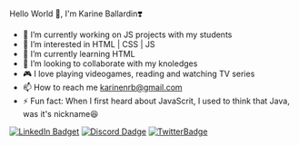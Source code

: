 Hello World 🖖, I'm Karine Ballardin❣️

- 🔭 I’m currently working on JS projects with my students
- 👀 I’m interested in HTML | CSS | JS
- 🌱 I’m currently learning HTML
- 👯 I’m looking to collaborate with my knoledges
- 🎮 I love playing videogames, reading and watching TV series
- 📫 How to reach me karinenrb@gmail.com
- ⚡ Fun fact: When I first heard about JavaScrit, I used to think that Java, was it's nickname😆

[![LinkedIn Badget](https://img.shields.io/badge/LinkedIn-0077B5?style=for-the-badge&logo=linkedin&logoColor=white&link=https://www.linkedin.com/in/karine-ballardin)](https://www.linkedin.com/in/karine-ballardin)
[![Discord Dadge](https://img.shields.io/badge/Discord-5865F2?style=for-the-badge&logo=discord&logoColor=white&link=https://discord.com/channels/@Ineballardin#6827/)](https://discord.com/channels/@Ineballardin#6827)
[![TwitterBadge](https://img.shields.io/badge/Twitter-1DA1F2?style=for-the-badge&logo=twitter&logoColor=white&link=https://twitter.com/_ballardin)](https://twitter.com/_ballardin)
